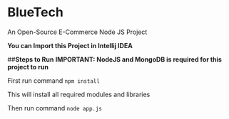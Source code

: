 # BlueTech
An Open-Source E-Commerce Node JS Project

**You can Import this Project in Intellij IDEA**

##**Steps to Run**
**IMPORTANT: NodeJS and MongoDB is required for this project to run**

First run command `npm install`

This will install all required modules and libraries

Then run command `node app.js`